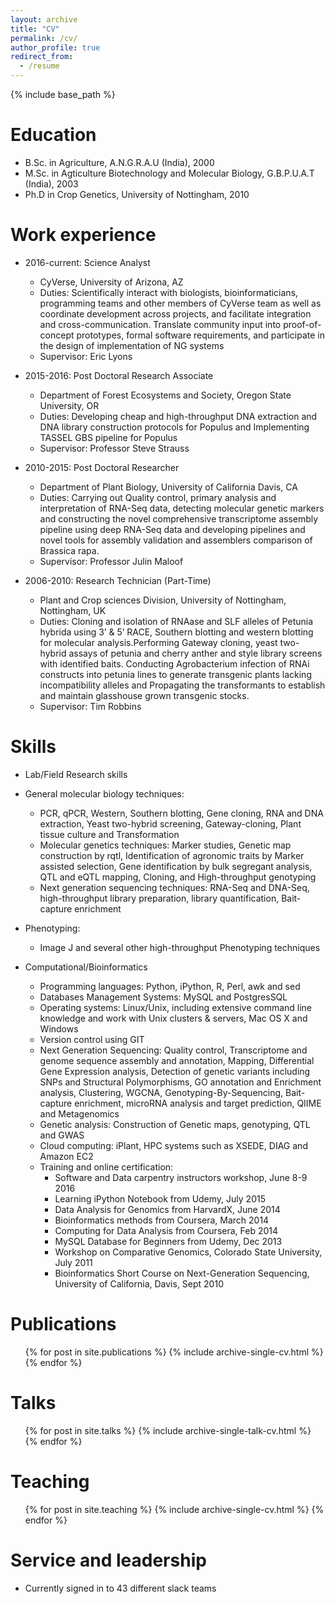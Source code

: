 ```yaml
---
layout: archive
title: "CV"
permalink: /cv/
author_profile: true
redirect_from:
  - /resume
---
```


{% include base_path %}

Education
======
* B.Sc. in Agriculture, A.N.G.R.A.U (India), 2000
* M.Sc. in Agticulture Biotechnology and Molecular Biology, G.B.P.U.A.T (India), 2003
* Ph.D in Crop Genetics, University of Nottingham, 2010

Work experience
======
* 2016-current: Science Analyst
  * CyVerse, University of Arizona, AZ
  * Duties: Scientifically interact with biologists, bioinformaticians, programming teams and other members of CyVerse team as well as                 coordinate development across projects, and facilitate integration and cross-communication. Translate community input into                 proof-of-concept prototypes, formal software requirements, and participate in the design of implementation of NG systems
  * Supervisor: Eric Lyons

* 2015-2016: Post Doctoral Research Associate
  * Department of Forest Ecosystems and Society, Oregon State University, OR
  * Duties: Developing cheap and high-throughput DNA extraction and DNA library construction protocols for Populus and Implementing TASSEL             GBS pipeline for Populus
  * Supervisor: Professor Steve Strauss
  
* 2010-2015: Post Doctoral Researcher
  * Department of Plant Biology, University of California Davis, CA
  * Duties: Carrying out Quality control, primary analysis and interpretation of RNA-Seq data, detecting molecular genetic markers and                 constructing the novel comprehensive transcriptome assembly pipeline using deep RNA-Seq data and developing pipelines and novel             tools for assembly validation and assemblers comparison of Brassica rapa.
  * Supervisor: Professor Julin Maloof

* 2006-2010: Research Technician (Part-Time)
  * Plant and Crop sciences Division, University of Nottingham, Nottingham, UK 
  * Duties: Cloning and isolation of RNAase and SLF alleles of Petunia hybrida using 3’ & 5’ RACE, Southern blotting and western blotting               for molecular analysis.Performing Gateway cloning, yeast two-hybrid assays of petunia and cherry anther and style library                   screens with identified baits. Conducting Agrobacterium infection of RNAi constructs into petunia lines to generate transgenic             plants lacking incompatibility alleles and Propagating the transformants to establish and maintain glasshouse grown transgenic             stocks.
  * Supervisor: Tim Robbins
  
Skills
======
*	Lab/Field Research skills 
  * General molecular biology techniques: 
    - PCR, qPCR, Western, Southern blotting, Gene cloning, RNA and DNA extraction, Yeast two-hybrid screening, Gateway-cloning, Plant             tissue culture and Transformation
    - Molecular genetics techniques: Marker studies, Genetic map construction by rqtl, Identification of agronomic traits by Marker               assisted selection, Gene identification by bulk segregant analysis, QTL and eQTL mapping, Cloning, and High-throughput genotyping
    - Next generation sequencing techniques: RNA-Seq and DNA-Seq, high-throughput library preparation, library quantification, Bait-capture       enrichment
  * Phenotyping: 
    - Image J and several other high-throughput Phenotyping techniques

* Computational/Bioinformatics 
  * Programming languages: Python, iPython, R, Perl, awk and sed 
  * Databases Management Systems: MySQL and PostgresSQL
  * Operating systems: Linux/Unix, including extensive command line knowledge and work with Unix clusters & servers, Mac OS X and Windows
  * Version control using GIT
  * Next Generation Sequencing: Quality control, Transcriptome and genome sequence assembly and annotation, Mapping, Differential Gene         Expression analysis, Detection of genetic variants including SNPs and Structural Polymorphisms, GO annotation and Enrichment analysis,     Clustering, WGCNA, Genotyping-By-Sequencing, Bait-capture enrichment, microRNA analysis and target prediction, QIIME and Metagenomics 
  * Genetic analysis: Construction of Genetic maps, genotyping, QTL and GWAS 
  * Cloud computing: iPlant, HPC systems such as XSEDE, DIAG and Amazon EC2 
  * Training and online certification:
    - Software and Data carpentry instructors workshop, June 8-9 2016
    - Learning iPython Notebook from Udemy, July 2015
    - Data Analysis for Genomics from HarvardX, June 2014
    - Bioinformatics methods from Coursera, March 2014
    - Computing for Data Analysis from Coursera, Feb 2014
    - MySQL Database for Beginners from Udemy, Dec 2013
    - Workshop on Comparative Genomics, Colorado State University, July 2011
    - Bioinformatics Short Course on Next-Generation Sequencing, University of California, Davis, Sept 2010


Publications
======
  <ul>{% for post in site.publications %}
    {% include archive-single-cv.html %}
  {% endfor %}</ul>
  
Talks
======
  <ul>{% for post in site.talks %}
    {% include archive-single-talk-cv.html %}
  {% endfor %}</ul>
  
Teaching
======
  <ul>{% for post in site.teaching %}
    {% include archive-single-cv.html %}
  {% endfor %}</ul>
  
Service and leadership
======
* Currently signed in to 43 different slack teams
